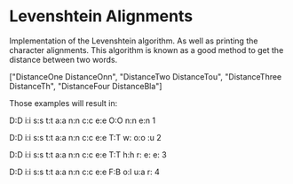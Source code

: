 # Levenshtein Alignments
Implementation of the Levenshtein algorithm. As well as printing the character alignments.
This algorithm is known as a good method to get the distance between two words.

["DistanceOne DistanceOnn", "DistanceTwo DistanceTou", "DistanceThree DistanceTh", "DistanceFour DistanceBla"]

Those examples will result in:

D:D i:i s:s t:t a:a n:n c:c e:e O:O n:n e:n 1

D:D i:i s:s t:t a:a n:n c:c e:e T:T w: o:o :u 2

D:D i:i s:s t:t a:a n:n c:c e:e T:T h:h r: e: e: 3

D:D i:i s:s t:t a:a n:n c:c e:e F:B o:l u:a r: 4

